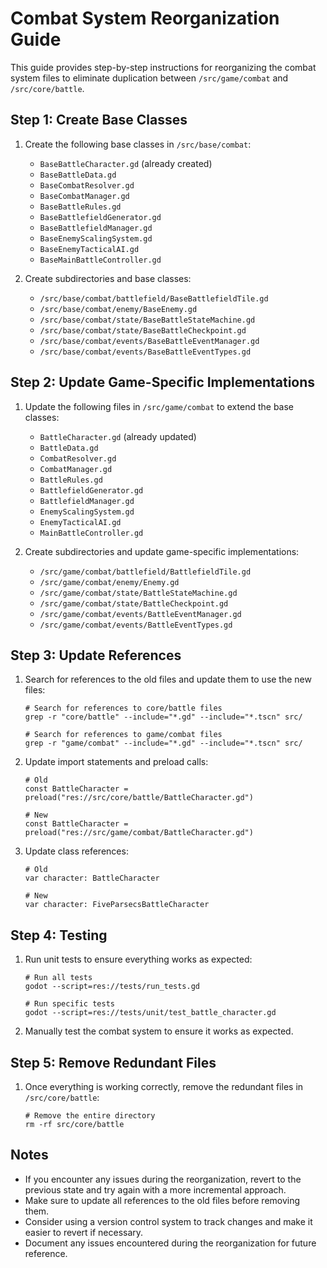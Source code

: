 # Combat System Reorganization Guide

This guide provides step-by-step instructions for reorganizing the combat system files to eliminate duplication between `/src/game/combat` and `/src/core/battle`.

## Step 1: Create Base Classes

1. Create the following base classes in `/src/base/combat`:
   - `BaseBattleCharacter.gd` (already created)
   - `BaseBattleData.gd`
   - `BaseCombatResolver.gd`
   - `BaseCombatManager.gd`
   - `BaseBattleRules.gd`
   - `BaseBattlefieldGenerator.gd`
   - `BaseBattlefieldManager.gd`
   - `BaseEnemyScalingSystem.gd`
   - `BaseEnemyTacticalAI.gd`
   - `BaseMainBattleController.gd`

2. Create subdirectories and base classes:
   - `/src/base/combat/battlefield/BaseBattlefieldTile.gd`
   - `/src/base/combat/enemy/BaseEnemy.gd`
   - `/src/base/combat/state/BaseBattleStateMachine.gd`
   - `/src/base/combat/state/BaseBattleCheckpoint.gd`
   - `/src/base/combat/events/BaseBattleEventManager.gd`
   - `/src/base/combat/events/BaseBattleEventTypes.gd`

## Step 2: Update Game-Specific Implementations

1. Update the following files in `/src/game/combat` to extend the base classes:
   - `BattleCharacter.gd` (already updated)
   - `BattleData.gd`
   - `CombatResolver.gd`
   - `CombatManager.gd`
   - `BattleRules.gd`
   - `BattlefieldGenerator.gd`
   - `BattlefieldManager.gd`
   - `EnemyScalingSystem.gd`
   - `EnemyTacticalAI.gd`
   - `MainBattleController.gd`

2. Create subdirectories and update game-specific implementations:
   - `/src/game/combat/battlefield/BattlefieldTile.gd`
   - `/src/game/combat/enemy/Enemy.gd`
   - `/src/game/combat/state/BattleStateMachine.gd`
   - `/src/game/combat/state/BattleCheckpoint.gd`
   - `/src/game/combat/events/BattleEventManager.gd`
   - `/src/game/combat/events/BattleEventTypes.gd`

## Step 3: Update References

1. Search for references to the old files and update them to use the new files:
   ```
   # Search for references to core/battle files
   grep -r "core/battle" --include="*.gd" --include="*.tscn" src/
   
   # Search for references to game/combat files
   grep -r "game/combat" --include="*.gd" --include="*.tscn" src/
   ```

2. Update import statements and preload calls:
   ```gdscript
   # Old
   const BattleCharacter = preload("res://src/core/battle/BattleCharacter.gd")
   
   # New
   const BattleCharacter = preload("res://src/game/combat/BattleCharacter.gd")
   ```

3. Update class references:
   ```gdscript
   # Old
   var character: BattleCharacter
   
   # New
   var character: FiveParsecsBattleCharacter
   ```

## Step 4: Testing

1. Run unit tests to ensure everything works as expected:
   ```
   # Run all tests
   godot --script=res://tests/run_tests.gd
   
   # Run specific tests
   godot --script=res://tests/unit/test_battle_character.gd
   ```

2. Manually test the combat system to ensure it works as expected.

## Step 5: Remove Redundant Files

1. Once everything is working correctly, remove the redundant files in `/src/core/battle`:
   ```
   # Remove the entire directory
   rm -rf src/core/battle
   ```

## Notes

- If you encounter any issues during the reorganization, revert to the previous state and try again with a more incremental approach.
- Make sure to update all references to the old files before removing them.
- Consider using a version control system to track changes and make it easier to revert if necessary.
- Document any issues encountered during the reorganization for future reference. 